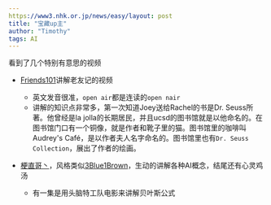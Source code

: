 ```yaml
---
https://www3.nhk.or.jp/news/easy/layout: post
title: "宝藏up主"
author: "Timothy"
tags: AI 
---
```


看到了几个特别有意思的视频

- [Friends101](https://space.bilibili.com/504627671)讲解老友记的视频
    - 英文发音很准，`open air`都是连读的`open nair`
    - 讲解的知识点非常多，第一次知道Joey送给Rachel的书是Dr. Seuss所著。他曾经是la jolla的长期居民，并且ucsd的图书馆就是以他命名的。在图书馆门口有一个铜像，就是作者和靴子里的猫。图书馆里的咖啡叫Audrey's Café，是以作者夫人名字命名的。图书馆里也有`Dr. Seuss Collection`，展出了作者的绘画。

- [梗直哥丶](https://space.bilibili.com/1921388479)，风格类似[3Blue1Brown](https://www.youtube.com/c/3blue1brown)，生动的讲解各种AI概念，结尾还有心灵鸡汤
    - 有一集是用头脑特工队电影来讲解贝叶斯公式